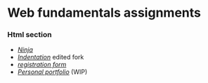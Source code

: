 # Web fundamentals assignments
### Html section

   - [*Ninja*](https://html-preview.github.io/?url=https://github.com/ahmadlatif1/Pre-Bootcamp-public/blob/main/ninja/ninja.html) 
   - [*Indentation*](https://github.com/ahmadlatif1/web-fund-indentation-) edited fork
  - [*registration form*](https://html-preview.github.io/?url=https://github.com/ahmadlatif1/Pre-Bootcamp-public/blob/main/Registration-form/Register.html) 
  - [*Personal portfolio*](https://github.com/ahmadlatif1/Axsos/tree/main/Web_fundamentals/personal-portfolio) (WIP)